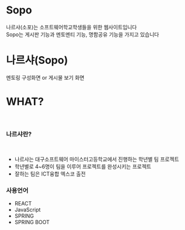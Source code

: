 # Sopo
나르샤(소포)는 소프트웨어학교학생들을 위한 웹사이트입니다
<br>
Sopo는 게시판 기능과 멘토멘티 기능, 명함공유 기능을 가지고 있습니다
<h1>나르샤(Sopo)</h1>
멘토링 구성화면 or 게시물 보기 화면 <br>
<h1>WHAT?</h1> <br>
<h3>나르샤란?</h3> <br>
<ul>
  <li>나르샤는 대구소프트웨어 마이스터고등학교에서 진행하는 학년별 팀 프로젝트</li>
  <li>학년별로 4~6명이 팀을 이루어 프로젝트를 완성시키는 프로젝트</li>
  <li>잘하는 팀은 ICT융합 엑스코 출전</li>
</ul>
<h3>사용언어</h3>
<ul>
  <li>REACT</li>
  <li>JavaScript</li>
  <li>SPRING</li>
  <li>SPRING BOOT</li>
</ul>
